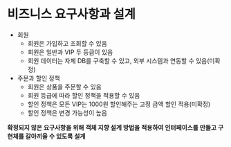 # 비즈니스 요구사항과 설계
- 회원
	- 회원은 가입하고 조회할 수 있음
	- 회원은 일반과 VIP 두 등급이 있음
	- 회원 데이터는 자체 DB를 구축할 수 있고, 외부 시스템과 연동할 수 있음(미확정)
- 주문과 할인 정책
	- 회원은 상품을 주문할 수 있음
	- 회원 등급에 따라 할인 정책을 적용할 수 있음
	- 할인 정책은 모든 VIP는 1000원 할인해주는 고정 금액 할인 적용(미확정)
	- 할인 정책은 변경 가능성이 높음

**확정되지 않은 요구사항을 위해 객체 지향 설계 방법을 적용하여 인터페이스를 만들고 구현체를 갈아끼울 수 있도록 설계**
